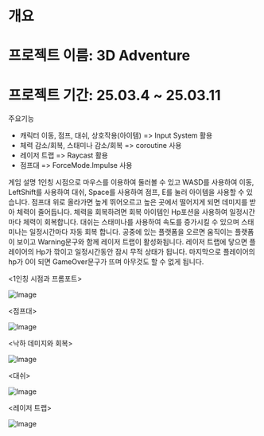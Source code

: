 개요
======
프로젝트 이름: 3D Adventure
======
프로젝트 기간: 25.03.4 ~ 25.03.11
======
주요기능
- 캐릭터 이동, 점프, 대쉬, 상호작용(아이템) => Input System 활용
- 체력 감소/회복, 스태미나 감소/회복 => coroutine 사용
- 레이저 트랩 => Raycast 활용
- 점프대 => ForceMode.Impulse 사용

게임 설명
1인칭 시점으로 마우스를 이용하여 둘러볼 수 있고 WASD를 사용하여 이동, LeftShift를 사용하여 대쉬, Space를 사용하여 점프, E를 눌러 아이템을 사용할 수 있습니다. 점프대 위로 올라가면 높게 뛰어오르고 높은 곳에서 떨어지게 되면 데미지를 받아 체력이 줄어듭니다. 체력을 회복하려면 회복 아이템인 Hp포션을 사용하여 일정시간마다 체력이 회복합니다. 대쉬는 스태미나를 사용하여 속도를 증가시킬 수 있으며 스태미나는 일정시간마다 자동 회복 합니다. 공중에 있는 플랫폼을 오르면 움직이는 플랫폼이 보이고 Warning문구와 함께 레이저 트랩이 활성화됩니다. 레이저 트랩에 닿으면 플레이어의 Hp가 깎이고 일정시간동안 잠시 무적 상태가 됩니다. 마지막으로 플레이어의 hp가 0이 되면 GameOver문구가 뜨며 아무것도 할 수 없게 됩니다.

<1인칭 시점과 프롬포트>

![Image](https://github.com/user-attachments/assets/18dfc3e7-1362-406e-9e8d-d919d420bfb5)

<점프대>

![Image](https://github.com/user-attachments/assets/40c3499f-0f4d-4594-8099-61fff743a0eb)

<낙하 데미지와 회복>

![Image](https://github.com/user-attachments/assets/b49c8994-2a06-46f8-9d92-f2c820c5f8a5)

<대쉬>

![Image](https://github.com/user-attachments/assets/4b2d213f-f0bf-4273-8821-f2c3ec6783b9)

<레이저 트랩>

![Image](https://github.com/user-attachments/assets/17db2c41-4670-4454-a624-a2a1b072aed2)
